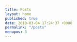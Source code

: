 ```yaml
---
title: Posts
layout: home
published: true
date: 2018-03-04 17:24:37 +0000
permalink: "/posts"
menupos: 3
---
```

